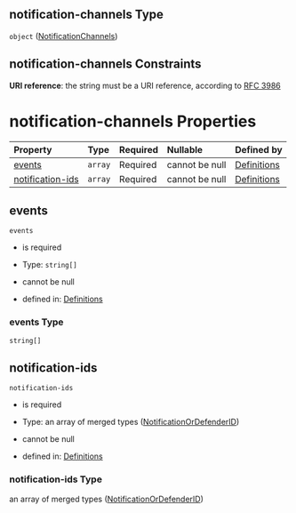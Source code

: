 ## notification-channels Type

`object` ([NotificationChannels](definitions-definitions-notificationchannels.md))

## notification-channels Constraints

**URI reference**: the string must be a URI reference, according to [RFC 3986](https://tools.ietf.org/html/rfc3986 "check the specification")

# notification-channels Properties

| Property                              | Type    | Required | Nullable       | Defined by                                                                                                                                                                         |
| :------------------------------------ | :------ | :------- | :------------- | :--------------------------------------------------------------------------------------------------------------------------------------------------------------------------------- |
| [events](#events)                     | `array` | Required | cannot be null | [Definitions](definitions-definitions-notificationchannels-properties-events.md "definitions.schema.json#/definitions/notification-channels/properties/events")                    |
| [notification-ids](#notification-ids) | `array` | Required | cannot be null | [Definitions](definitions-definitions-notificationchannels-properties-notificationids.md "definitions.schema.json#/definitions/notification-channels/properties/notification-ids") |

## events



`events`

*   is required

*   Type: `string[]`

*   cannot be null

*   defined in: [Definitions](definitions-definitions-notificationchannels-properties-events.md "definitions.schema.json#/definitions/notification-channels/properties/events")

### events Type

`string[]`

## notification-ids



`notification-ids`

*   is required

*   Type: an array of merged types ([NotificationOrDefenderID](definitions-definitions-notificationchannels-properties-notificationids-notificationordefenderid.md))

*   cannot be null

*   defined in: [Definitions](definitions-definitions-notificationchannels-properties-notificationids.md "definitions.schema.json#/definitions/notification-channels/properties/notification-ids")

### notification-ids Type

an array of merged types ([NotificationOrDefenderID](definitions-definitions-notificationchannels-properties-notificationids-notificationordefenderid.md))
